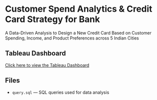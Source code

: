 # Customer Spend Analytics & Credit Card Strategy for Bank

A Data-Driven Analysis to Design a New Credit Card Based on Customer Spending, Income, and Product Preferences across 5 Indian Cities

##  Tableau Dashboard

[Click here to view the Tableau Dashboard](https://public.tableau.com/app/profile/mahwish.inamdar/viz/viz_analysis/Story1)

##  Files

- `query.sql` — SQL queries used for data analysis

